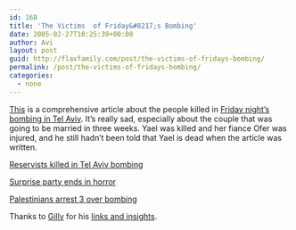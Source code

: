 ```yaml
---
id: 168
title: 'The Victims  of Friday&#8217;s Bombing'
date: 2005-02-27T10:25:39+00:00
author: Avi
layout: post
guid: http://flaxfamily.com/post/the-victims-of-fridays-bombing/
permalink: /post/the-victims-of-fridays-bombing/
categories:
  - none
---
```

[This](http://www.ynetnews.com/articles/0,7340,L-3051247,00.html) is a comprehensive article about the people killed in [Friday night&#8217;s bombing in Tel Aviv](http://www.ynetnews.com/articles/0,7340,L-3051112,00.html). It&#8217;s really sad, especially about the couple that was going to be married in three weeks. Yael was killed and her fiance Ofer was injured, and he still hadn&#8217;t been told that Yael is dead when the article was written.

[Reservists killed in Tel Aviv bombing](http://www.ynetnews.com/articles/0,7340,L-3051247,00.html)

[Surprise party ends in horror](http://www.ynetnews.com/articles/0,7340,L-3051112,00.html)

[Palestinians arrest 3 over bombing](http://www.ynetnews.com/articles/0,7340,L-3051174,00.html)

Thanks to [Gilly](http://gilbenmori.blogspot.com/2005/02/tel-aviv-bombing-where-to-now.html) for his [links and insights](http://gilbenmori.blogspot.com/2005/02/tel-aviv-bombing-where-to-now.html).